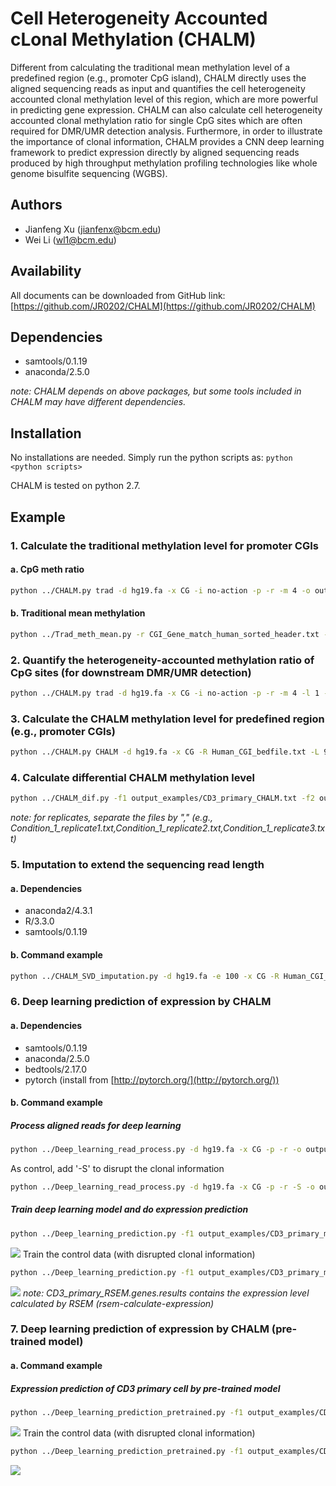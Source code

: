 # Cell Heterogeneity Accounted cLonal Methylation (CHALM)

Different from calculating the traditional mean methylation level of a predefined region (e.g., promoter CpG island), CHALM directly uses the aligned sequencing reads as input and quantifies the cell heterogeneity accounted clonal methylation level of this region, which are more powerful in predicting gene expression. CHALM can also calculate cell heterogeneity accounted clonal methylation ratio for single CpG sites which are often required for DMR/UMR detection analysis. Furthermore, in order to illustrate the importance of clonal information, CHALM provides a CNN deep learning framework to predict expression directly by aligned sequencing reads produced by high throughput methylation profiling technologies like whole genome bisulfite sequencing (WGBS). 
## Authors
- Jianfeng Xu (jianfenx@bcm.edu)
- Wei Li (wl1@bcm.edu)
## Availability
All documents can be downloaded from GitHub link: [https://github.com/JR0202/CHALM](https://github.com/JR0202/CHALM)
## Dependencies
- samtools/0.1.19
- anaconda/2.5.0 

_note: CHALM depends on above packages, but some tools included in CHALM may have different dependencies._
## Installation
No installations are needed. Simply run the python scripts as:  `python <python scripts>`

CHALM is tested on python 2.7.
## Example
### 1. Calculate the traditional methylation level for promoter CGIs
#### a. CpG meth ratio
```bash
python ../CHALM.py trad -d hg19.fa -x CG -i no-action -p -r -m 4 -o output_examples/CD3_primary_trad_CpG_methratio.txt CD3_primary_CGI.sam
```
#### b. Traditional mean methylation
```bash
python ../Trad_meth_mean.py -r CGI_Gene_match_human_sorted_header.txt -m output_examples/CD3_primary_trad_CpG_methratio.txt -o output_examples/CD3_primary_trad_meth_mean_promoter_CGI.txt
```
### 2. Quantify the heterogeneity-accounted methylation ratio of CpG sites (for downstream DMR/UMR detection)
```bash
python ../CHALM.py trad -d hg19.fa -x CG -i no-action -p -r -m 4 -l 1 -o output_examples/CD3_primary_CHALM_CpG_methratio.txt CD3_primary_CGI.sam
```
### 3. Calculate the CHALM methylation level for predefined region (e.g., promoter CGIs)
```bash
python ../CHALM.py CHALM -d hg19.fa -x CG -R Human_CGI_bedfile.txt -L 99 -l 1 -p -r -o output_examples/CD3_primary_CHALM.txt CD3_primary_CGI.sam
```
### 4. Calculate differential CHALM methylation level
```bash
python ../CHALM_dif.py -f1 output_examples/CD3_primary_CHALM.txt -f2 output_examples/CD14_primary_CHALM.txt -o output_examples/CD3_CD14_CHALM_dif.txt
```
_note: for replicates, separate the files by "," (e.g., Condition\_1\_replicate1.txt,Condition\_1\_replicate2.txt,Condition\_1\_replicate3.txt)_
### 5. Imputation to extend the sequencing read length
#### a. Dependencies
- anaconda2/4.3.1
- R/3.3.0 
- samtools/0.1.19
#### b. Command example
```bash
python ../CHALM_SVD_imputation.py -d hg19.fa -e 100 -x CG -R Human_CGI_bedfile.txt -L 99 -l 1 -p -r -o output_examples/CD3_primary_CHALM_extend_100.txt CD3_primary_CGI.sam
```
### 6. Deep learning prediction of expression by CHALM
#### a. Dependencies
- samtools/0.1.19
- anaconda/2.5.0 
- bedtools/2.17.0
- pytorch (install from [http://pytorch.org/](http://pytorch.org/))
#### b. Command example
##### Process aligned reads for deep learning
```bash
python ../Deep_learning_read_process.py -d hg19.fa -x CG -p -r -o output_examples -n CD3_primary --region Gene_CGI_match_TSS_sorted.txt --depth_cut 50 --read_bins 200 CD3_primary_CGI.sam
```
As control, add '-S' to disrupt the clonal information
```bash
python ../Deep_learning_read_process.py -d hg19.fa -x CG -p -r -S -o output_examples -n CD3_primary --region Gene_CGI_match_TSS_sorted.txt --depth_cut 50 --read_bins 200 CD3_primary_CGI.sam
```
##### Train deep learning model and do expression prediction
```bash
python ../Deep_learning_prediction.py -f1 output_examples/CD3_primary_meth_2D_code.txt -f2 output_examples/CD3_primary_distance_2_TSS.txt -m output_examples/CD3_primary_trad_meth_mean_promoter_CGI.txt -e CD3_primary_RSEM.genes.results -s CD3_primary -d -o output_examples/
```
![](CD3_primary_deep_learning_prediction.png)
Train the control data (with disrupted clonal information)
```bash
python ../Deep_learning_prediction.py -f1 output_examples/CD3_primary_meth_2D_code_control.txt -f2 output_examples/CD3_primary_distance_2_TSS_control.txt -m output_examples/CD3_primary_trad_meth_mean_promoter_CGI.txt -e CD3_primary_RSEM.genes.results -s CD3_primary_control -d -o output_examples/
```
![](CD3_primary_control_deep_learning_prediction.png)
_note: CD3\_primary\_RSEM.genes.results contains the expression level calculated by RSEM (rsem-calculate-expression)_
### 7. Deep learning prediction of expression by CHALM (pre-trained model)
#### a. Command example
##### Expression prediction of CD3 primary cell by pre-trained model
```bash
python ../Deep_learning_prediction_pretrained.py -f1 output_examples/CD3_primary_meth_2D_code.txt -f2 output_examples/CD3_primary_distance_2_TSS.txt -m output_examples/CD3_primary_trad_meth_mean_promoter_CGI.txt -e CD3_primary_RSEM.genes.results -s CD3_primary_pretrained --model pretrained_model.pt -d -o output_examples/ 
```
![](CD3_primary_pretrained_deep_learning_prediction.png)
Train the control data (with disrupted clonal information)
```bash
python ../Deep_learning_prediction_pretrained.py -f1 output_examples/CD3_primary_meth_2D_code_control.txt -f2 output_examples/CD3_primary_distance_2_TSS_control.txt -m output_examples/CD3_primary_trad_meth_mean_promoter_CGI.txt -e CD3_primary_RSEM.genes.results -s CD3_primary_pretrained_control --model pretrained_model.pt -d -o output_examples/
```
![](CD3_primary_pretrained_control_deep_learning_prediction.png)

